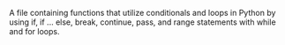 A file containing functions that utilize conditionals and loops in Python by using if, if ... else, break, continue, pass, and range statements with while and for loops. 
